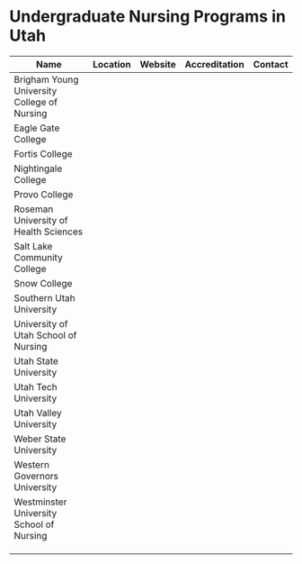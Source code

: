 # Undergraduate Nursing Programs in Utah

| Name | Location | Website | Accreditation | Contact |
| --- | --- | --- | --- | --- |
| Brigham Young University College of Nursing |  |  |  |  |
| Eagle Gate College |  |  |  |  |
| Fortis College |  |  |  |  |
| Nightingale College |  |  |  |  |
| Provo College |  |  |  |  |
| Roseman University of Health Sciences |  |  |  |  |
| Salt Lake Community College |  |  |  |  |
| Snow College |  |  |  |  |
| Southern Utah University |  |  |  |  |
| University of Utah School of Nursing |  |  |  |  |
| Utah State University |  |  |  |  |
| Utah Tech University |  |  |  |  |
| Utah Valley University |  |  |  |  |
| Weber State University |  |  |  |  |
| Western Governors University |  |  |  |  |
| Westminster University School of Nursing |  |  |  |  |
|  |  |  |  |  |
|  |  |  |  |  |
|  |  |  |  |  |

